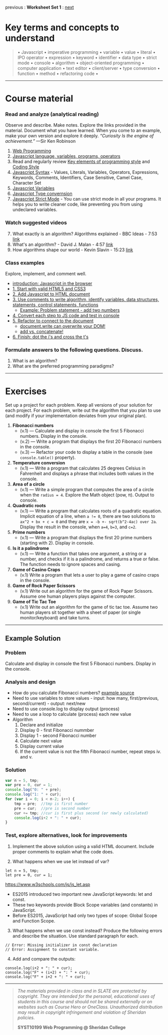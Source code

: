 previous : **Worksheet Set 1** : [next](set02.md)


# Key terms and concepts to understand
> &bull; Javascript  &bull; imperative programming  &bull; variable  &bull; value  &bull; literal  &bull; IPO operator &bull; expression  &bull; keyword  &bull; identifier  &bull;  data type &bull; strict mode  &bull; console  &bull;  algorithm  &bull; object-oriented programming  &bull; computer application  &bull;  text editor  &bull; client/server  &bull;  type conversion  &bull; function &bull; method &bull; refactoring code &bull;
> 
---

# Course material

### Read and analyze (analytical reading)
Observe and describe. Make notes. Explore the links provided in the material. Document what you have learned. When you come to an example, make your own version and explore it deeply. *“Curiosity Is the engine of achievement.”* &mdash;Sir Ken Robinson

1. [Web Programming](https://ebajcar.github.io/web10199/material/material_programming.html)
2. [Javascript language, variables, programs, operators](https://ebajcar.github.io/web10199/material/material_js.html)
3. Read and regularly review [Key elements of programming style](../noteworthy/key_elements_of_programming.md) and [Coding Style](../noteworthy/coding_style.md)
4. [Javascript Syntax](https://www.w3schools.com/js/js_syntax.asp) - Values, Literals, Variables, Operators, Expressions, Keywords, Comments, Identifiers, Case Sensitive, Camel Case, Character Set
5. [Javascript Variables](https://www.w3schools.com/js/js_variables.asp)
6. [Javascript Type convernsion](https://www.w3schools.com/js/js_type_conversion.asp)
7. [Javascript Strict Mode](https://www.w3schools.com/js/js_strict.asp) - You can use strict mode in all your programs. It helps you to write cleaner code, like preventing you from using undeclared variables.

### Watch suggested videos

7. What exactly is an algorithm? Algorithms explained - BBC Ideas - 7:53  [link](https://youtu.be/ZnBF2GeAKbo)
8. What's an algorithm? - David J. Malan - 4:57  [link](https://youtu.be/6hfOvs8pY1k)
9. How algorithms shape our world - Kevin Slavin - 15:23  [link]()

### Class examples
Explore, implement, and comment well. 

- [introduction: Javascript in the browser](../set1/cm01.html)
- [1. Start with valid HTML5 and CSS3](../set1/cm02.html)
- [2. Add Javascript to HTML document](../set1/cm03.html)
- [3. Use comments to write algorithm, identify variables, data structures, statements, control statements, functions](../set1/cm04.html)
  	- [Example: Problem statement - add two numbers](../set1/cm05.html)
- [4. Convert each step to JS code and test in console](../set1/cm06.html)
- [5. Refactor to connect to the document](../set1/cm07.html)
  	- [document.write can overwrite your DOM!](../set1/cm08.html)
  	- [add vs. concatenate!](../set1/cm09.html)
- [6. Finish: dot the i's and cross the t's](../set1/cm10.html)


### Formulate answers to the following questions. Discuss.
1. What is an algorithm?
2. What are the preferred programming paradigms? 


---


# Exercises
Set up a project for each problem. Keep all versions of your solution for each project.  For each problem, write out the
algorithm that you plan to use (and modify if your implementation deviates from your original
plan).


1. **Fibonacci numbers** 
	- (v.1) &mdash; Calculate and display in console the first 5 Fibonacci numbers. Display in the console.
	- (v.2) &mdash; Write a program that displays the first 20 Fibonacci numbers in the console.
	- (v.3) &mdash; Refactor your code to display a table in the console (see `console.table()` property).
2. **Temperature conversion** 
	- (v.1) &mdash; Write a program that calculates 25 degrees Celsius in Fahrenheit and displays a phrase that includes both values in the console.
3. **Area of a circle** 
	- (v.1) &mdash;  Write a simple program that computes the area of a circle when the `radius = 4`. Explore the Math object (pow, π). Output to console.
4. **Quadratic roots** 
	- (v.1) &mdash; Write a program that calculates roots of a quadratic equation. Implicit equation of a line, when `a != 0`, there are two solutions to `ax^2 + bx + c = 0` and they are `x = -b +- sqrt(b^2-4ac) over 2a`. Display the result in the console, when `a=4`, `b=3`, and `c=2`.
5. **Prime numbers** 
	- (v.1) &mdash; Write a program that displays the first 20 prime numbers (starting with 2). Display in console.
6. **Is it a palindrome**
	- (v.1) — Write a function that takes one argument, a string or a number, and checks if it is a palindrome, and returns a true or false. The function needs to ignore spaces and casing.
7. **Game of Casino Craps**
	- (v.1) Write a program that lets a user to play a game of casino craps in the console.
8. **Game of Rock Paper Scissors**
	- (v.1) Write out an algorithm for the game of Rock Paper Scissors.  Assume one human players plays against the computer.
9. **Game of Tic Tac Toe**
	- (v.1) Write out an algorithm for the game of tic tac toe.  Assume two human players sit together with a sheet of paper (or single monitor/keyboard) and take turns.

---

## Example Solution

### Problem
Calculate and display in console the first 5 Fibonacci numbers. Display in the console.

### Analysis and design
- How do you calculate Fibonacci numbers? [example source](https://en.wikipedia.org/wiki/Fibonacci_number)
- Need to use variables to store values - input: how many, first/previous, second/current) - output: next/new
- Need to use console.log to display output (process)
- Need to use a loop to calculate (process) each new value 
- Algorithm
	1. Declare and initialize
 	2. Display 0 - first Fibonacci nummber
 	3. Display 1 - second Fibonacci number
 	4. Calculate next value
 	5. Display current value
 	6. If the current value is not the fifth Fibonacci number, repeat steps iv. and v.

### Solution

```js
var n = 5, tmp;
var pre = 0, cur = 1;
console.log("0: " + pre);
console.log("1: " + cur);
for (var i = 0; i < n-2; i++) {
	tmp = pre;  //tmp is first number
	pre = cur;  //pre is second number
	cur += tmp; //cur is first plus second (or newly calculated)
	console.log(i+2 + ": " + cur);
}
```

### Test, explore alternatives, look for improvements
1. Implement the above solution using a valid HTML document. Include proper comments to explain what the code does.


2. What happens when we use let instead of var?
```
let n = 5, tmp;
let pre = 0, cur = 1;
```

https://www.w3schools.com/js/js_let.asp

- ES2015 introduced two important new JavaScript keywords: let and const.
- These two keywords provide Block Scope variables (and constants) in JavaScript.
- Before ES2015, JavaScript had only two types of scope: Global Scope and Function Scope.



3. What happens when we use const instead? Produce the following errors and describe the situation. Use standard paragraph for each.
```
// Error: Missing initializer in const declaration
// Error: Assignment to constant variable.
```

4. Add and compare the outputs:
```
console.log(i+2 + ": " + cur);
console.log("F" + (i+2) + ": " + cur);
console.log("F" + i+2 + ": " + cur);
```


    
---
> *The materials provided in class and in SLATE are protected by copyright. They are intended for the personal, educational uses of students in this course and should not be shared externally or on websites such as Course Hero or OneClass. Unauthorized distribution may result in copyright infringement and violation of Sheridan policies.*
> 
> **SYST10199 Web Programming @ Sheridan College**

